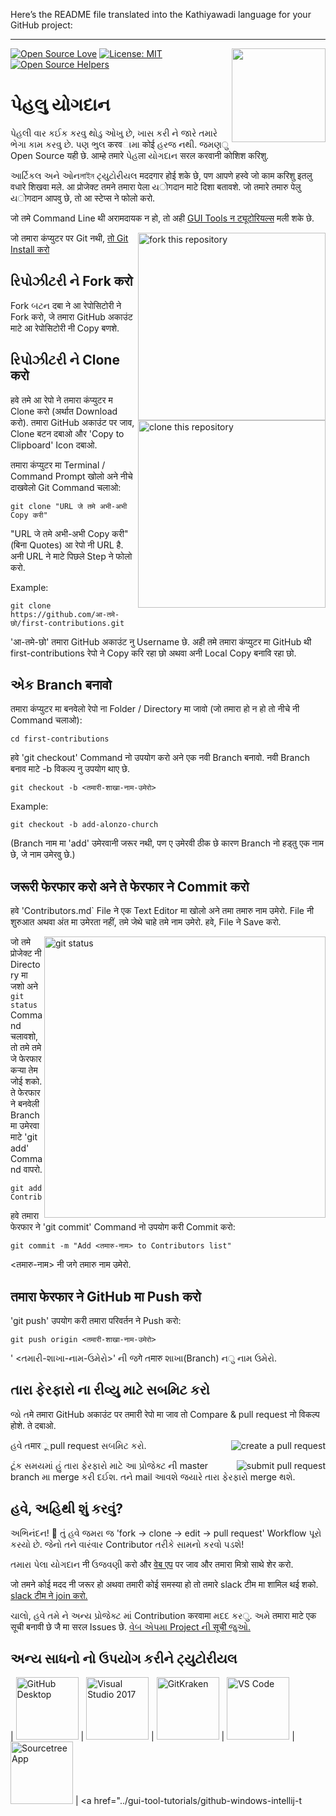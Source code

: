 Here’s the README file translated into the Kathiyawadi language for your GitHub project:

---

[![Open Source Love](https://badges.frapsoft.com/os/v1/open-source.svg?v=103)](https://github.com/ellerbrock/open-source-badges/)
[<img align="right" width="150" src="https://firstcontributions.github.io/assets/Readme/join-slack-team.png">](https://join.slack.com/t/firstcontributors/shared_invite/zt-1hg51qkgm-Xc7HxhsiPYNN3ofX2_I8FA)
[![License: MIT](https://img.shields.io/badge/License-MIT-green.svg)](https://opensource.org/licenses/MIT)
[![Open Source Helpers](https://www.codetriage.com/roshanjossey/first-contributions/badges/users.svg)](https://www.codetriage.com/roshanjossey/first-contributions)

# પેહલુ યોગદાન

પેહલી વાર કઈક કરવુ થોડુ ઓખુ છે, ખાસ કરી ને જારે તમારે ભેગા કામ કરવુ છે. પણ ભુલ करवામા कोई હરજ નથી. જમણु Open Source यही छे. आम्हे तमारे પેહला યોગદાન सरल करवानी कोशिश करिशु.

આર્ટિકલ અને ઓનলাইন ટ્યુટોરીયલ मददगार होई शके छे, पण आपणे हस्वे जो काम करिशु इतलु वधारे शिखवा मले. आ प्रोजेक्ट तमने तमारा पेला યोगदान माटे दिशा बतावशे. जो तमारे तमारु पेलु યोगदान आपवु छे, तो आ स्टेप्स ने फोलो करो.

जो तमे Command Line थी अरामदायक न हो, तो अही [GUI Tools न ट्यूटोरियल्स](https://github.com/firstcontributions/first-contributions#tutorials-using-other-tools) मली शके छे.

<img align="right" width="300" src="https://firstcontributions.github.io/assets/Readme/fork.png" alt="fork this repository" />

जो तमारा कंप्युटर पर Git नथी, [तो Git Install करो](https://help.github.com/articles/set-up-git/)

## રિપોઝીટરી ને Fork करो

Fork બટન दबा ने आ रेपोसिटोरी ने Fork करो, जे तमारा GitHub अकाउंट माटे आ रेपोसिटोरी नी Copy बणशे.

## રિપોઝીટરી ને Clone करो

<img align="right" width="300" src="https://firstcontributions.github.io/assets/Readme/clone.png" alt="clone this repository" />

हवे तमे आ रेपो ने तमारा कंप्युटर म Clone करो (अर्थात Download करो). तमारा GitHub अकाउंट पर जाव, Clone बटन दबाओ और 'Copy to Clipboard' Icon दबाओ.

तमारा कंप्युटर मा Terminal / Command Prompt खोलो अने नीचे दाखवेलो Git Command चलाओ:

```
git clone "URL जे तमे अभी-अभी Copy करी"
```

"URL जे तमे अभी-अभी Copy करी" (बिना Quotes) आ रेपो नी URL है. अनी URL ने माटे पिछले Step ने फोलो करो.

Example:

```
git clone https://github.com/आ-तमे-छो/first-contributions.git
```

'आ-तमे-छो' तमारा GitHub अकाउंट नु Username छे. अही तमे तमारा कंप्युटर मा GitHub थी first-contributions रेपो ने Copy करि रहा छो अथवा अनी Local Copy बनावि रहा छो.

## એક Branch बनावो

तमारा कंप्युटर मा बनवेलो रेपो ना Folder / Directory मा जावो (जो तमारा हो न हो तो नीचे नी Command चलाओ):

```
cd first-contributions
```

हवे 'git checkout' Command नो उपयोग करो अने एक नवी Branch बनावो. नवी Branch बनाव माटे -b विकल्प नु उपयोग थाए छे.

```
git checkout -b <तमारी-शाखा-नाम-उमेरो>
```

Example:

```
git checkout -b add-alonzo-church
```

(Branch नाम मा 'add' उमेरवानी जरूर नथी, पण ए उमेरवी ठीक छे कारण Branch नो हड्तु एक नाम छे, जे नाम उमेरवु छे.)

## जरूरी फेरफार करो अने ते फेरफार ने Commit करो

हवे 'Contributors.md` File ने एक Text Editor मा खोलो अने तमा तमारु नाम उमेरो. File नी शुरुआत अथवा अंत मा उमेरता नहीं, तमे जेथे चाहे तमे नाम उमेरो. हवे, File ने Save करो.

<img align="right" width="450" src="https://firstcontributions.github.io/assets/Readme/git-status.png" alt="git status" />

जो तमे प्रोजेक्ट नी Directory मा जशो अने `git status` Command चलावशो, तो तमे तमे जे फेरफार कऱ्या तेम जोई शको. ते फेरफार ने बनवेली Branch मा उमेरवा माटे 'git add' Command वापरो.

```
git add Contributors.md
```

हवे तमारा फेरफार ने 'git commit' Command नो उपयोग करी Commit करो:

```
git commit -m "Add <तमारु-नाम> to Contributors list"
```

<तमारु-नाम> नी जगे तमारु नाम उमेरो.

## तमारा फेरफार ने GitHub मा Push करो

'git push' उपयोग करी तमारा परिवर्तन ने Push करो:

```
git push origin <तमारी-शाखा-नाम-उमेरो>
```

' <તમારી-શાખા-નામ-ઉમેરો>' ની જगे તमारु શાખા(Branch) નु નામ ઉમેરો.

## તારા ફેરફારો ના રીવ્યુ માટે સબમિટ કરો

જો તमे तमारा GitHub अकाउंट पर तमारी रेपो मा जाव तो Compare & pull request नो विकल्प होशे. ते दबाओ.

<img style="float: right;" src="https://firstcontributions.github.io/assets/Readme/compare-and-pull.png" alt="create a pull request" />

હવે તमारૂ pull request સબમિટ કરો.

<img style="float: right;" src="https://firstcontributions.github.io/assets/Readme/submit-pull-request.png" alt="submit pull request" />

ટૂંક સમયમાં હું તારા ફેરફારો માટે આ પ્રોજેક્ટ ની master branch મા merge કરી દઈશ. તને mail આવશે જયારે તારા ફેરફારો merge થશે.

## હવે, અહિથી શું કરવું?

અભિનંદન! 🎉 તું હવે જમરા જ 'fork -> clone -> edit -> pull request' Workflow પૂરો કરયો છે. જેનો તને વારંવાર Contributor તરીકે સામનો કરવો પડશે!

તમારા પેલા યોગદાન नी ઉજવણી करो और [वेब एप](https://firstcontributions.github.io/#social-share) पर जाव और तमारा मित्रो साथे शेर करो.

जो तमने कोई मदद नी जरूर हो अथवा तमारी कोई समस्या हो तो तमारे slack टीम मा शामिल थई शको. [slack टीम ने join करो.](https://join.slack.com/t/firstcontributors/shared_invite/zt-1hg51qkgm-Xc7HxhsiPYNN3ofX2_I8FA)

ચાલો, હવે તમે ને અન્ય પ્રોજેક્ટ માં Contribution करवामा મદદ કરु. અમે तमारा माटे एक सूची बनावी छे जै मा सरल Issues छे. [વેબ એપમા Project ની सूची જુઓ.](https://firstcontributions.github.io/#project-list)

## અન્ય સાધનો નો ઉપયોગ કરીને ટ્યુટોરીયલ

| <a href="../gui-tool-tutorials/github-desktop-tutorial.md"><img alt="GitHub Desktop" src="https://desktop.github.com/images/desktop-icon.svg" width="100"></a> | <a href="../gui-tool-tutorials/github-windows-vs2017-tutorial.md"><img alt="Visual Studio 2017" src="https://upload.wikimedia.org/wikipedia/commons/c/cd/Visual_Studio_2017_Logo.svg" width="100"></a> | <a href="../gui-tool-tutorials/gitkraken-tutorial.md"><img alt="GitKraken" src="https://firstcontributions.github.io/assets/gui-tool-tutorials/gitkraken-tutorial/gk-icon.png" width="100"></a> | <a href="../gui-tool-tutorials/github-windows-vs-code-tutorial.md"><img alt="VS Code" src="https://upload.wikimedia.org/wikipedia/commons/2/2d/Visual_Studio_Code_1.18_icon.svg" width=100></a> | <a href="../gui-tool-tutorials/sourcetree-macos-tutorial.md"><img alt="Sourcetree App" src="https://wac-cdn.atlassian.com/dam/jcr:81b15cde-be2e-4f4a-8af7-9436f4a1b431/Sourcetree-icon-blue.svg" width=100></a> | <a href="../gui-tool-tutorials/github-windows-intellij-t
